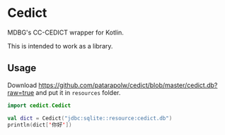# Cedict

MDBG's CC-CEDICT wrapper for Kotlin.

This is intended to work as a library.

## Usage

Download <https://github.com/patarapolw/cedict/blob/master/cedict.db?raw=true> and put it in `resources` folder.

```kotlin
import cedict.Cedict

val dict = Cedict("jdbc:sqlite::resource:cedict.db")
println(dict['你好'])
```
